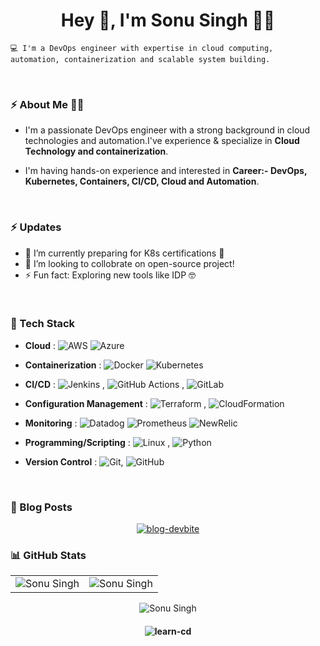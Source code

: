 
<h1 align="center">Hey 👋, I'm Sonu Singh 👨‍💻</h1>

    💻 I'm a DevOps engineer with expertise in cloud computing, automation, containerization and scalable system building.

<br>

### ⚡ About Me 👩‍💻

- I'm a passionate DevOps engineer with a strong background in cloud technologies and automation.I've experience & specialize in **Cloud Technology and containerization**.

- I'm having hands-on experience and interested in **Career:- DevOps, Kubernetes, Containers, CI/CD, Cloud and Automation**.

<br>

### ⚡ Updates

- 🌱 I’m currently preparing for K8s certifications 🔭<br/>
- 👯 I’m looking to collobrate on open-source project!<br/>
- ⚡ Fun fact: Exploring new tools like IDP 🤓<br/>

<br>

### 💼 Tech Stack 

- **Cloud** :   ![AWS](https://img.shields.io/badge/Amazon_AWS-FF9900?style=flat-square&logo=amazonaws&logoColor=white) ![Azure](https://img.shields.io/badge/azure-%230072C6?style=flat-square&logo=microsoftazure&logoColor=white&color=blue) 
- **Containerization**  :   ![Docker](https://img.shields.io/badge/docker-%230db7ed.svg?style=flat-square&logo=docker&logoColor=white&labelColor=yellow&color=blue)  ![Kubernetes](https://img.shields.io/badge/kubernetes-%23326ce5.svg?style=flat-square&logo=kubernetes&logoColor=white&labelColor=yellow)
- **CI/CD** :   ![Jenkins](https://img.shields.io/badge/Jenkins-D24939?style=flat-square&logo=Jenkins&logoColor=white&labelColor=yellow)
, ![GitHub Actions](https://img.shields.io/badge/-Github_Actions-2088FF?style=flat-square&logo=github-actions&logoColor=white&labelColor=yellow)
, ![GitLab](https://img.shields.io/badge/GitLab-330F63?style=flat-square&logo=gitlab&logoColor=white&labelColor=yellow)
- **Configuration Management**  :   ![Terraform](https://img.shields.io/badge/terraform-%235835CC.svg?style=flat-square&logo=terraform&logoColor=white&labelColor=yellow)
, ![CloudFormation](https://img.shields.io/badge/AWS-%2523FF9900?style=flat-square&label=CloudFormation&logo=Cloudormation&logoColor=white&labelColor=yellow&color=blue)

- **Monitoring**    :  ![Datadog](https://img.shields.io/badge/datadog-%23632CA6.svg?style=flat-square&logo=datadog&logoColor=white&labelColor=yellow) ![Prometheus](https://img.shields.io/badge/Prometheus-E6522C?style=flat-square&logo=Prometheus&logoColor=white&labelColor=yellow) ![NewRelic](https://img.shields.io/badge/NewRelic-E6522C?style=flat-square&logo=NewRelic&logoColor=white&labelColor=yellow&color=blue)
- **Programming/Scripting**    :   ![Linux](https://img.shields.io/badge/Linux-FCC624?style=flat-square&logo=linux&logoColor=black&labelColor=yellow&color=red)
,  ![Python](https://img.shields.io/badge/-Python-000?style=flat-square&logo=python&logoColor=white&labelColor=yellow&color=blue)  
- **Version Control**    :    ![Git](https://img.shields.io/badge/GIT-E44C30?style=flat-square&logo=git&logoColor=white&labelColor=yellow),    ![GitHub](https://img.shields.io/badge/GitHub-100000?style=flat-square&logo=github&logoColor=white&labelColor=yellow&color=blue)


<br>

### 📕 Blog Posts

<p align="center">
<a href="https://devbite.hashnode.dev/"><img title="blog-devbite" src="https://img.shields.io/badge/Hashnode-2962FF?style=for-the-badge&logo=hashnode&logoColor=white"/></a>


<br>

### 📊 GitHub Stats

<!-- ![GitHub Stats](https://github-readme-stats.vercel.app/api?username=learn-cd&show_icons=true&include_all_commits=true&count_private=true&theme=radical)

### 📊 Language Stats
![Language Stats](https://github-readme-stats.vercel.app/api/top-langs/?username=learn-cd&show_icons=true&theme=radical) -->


<table>
  <tr>
   
<td><img src="https://github-readme-stats.vercel.app/api?username=learn-cd&show_icons=true&include_all_commits=true&count_private=true&theme=radical" alt="Sonu Singh" />
    <td><img src="https://github-readme-stats.vercel.app/api/top-langs/?username=learn-cd&show_icons=true&theme=radical" alt="Sonu Singh" /></td>
  </tr>
</table>

<div align="center">
<p><img align="center" src="https://github-readme-streak-stats.herokuapp.com/?user=learn-cd&theme=dark" alt="Sonu Singh" /></p>
  </div>




<!-- <table>
  <tr>
   
<td><img src="https://github-readme-stats.vercel.app/api?username=learn-cd&include_all_commits=true&count_private=true&show_icons=true&line_height=20&title_color=7A7ADB&icon_color=2234AE&text_color=D3D3D3&bg_color=0,000000,130F40" alt="Sonu Singh" />
    <td><img src="https://github-readme-stats.vercel.app/api/top-langs?username=learn-cd&show_icons=true&locale=en&layout=compact&title_color=7A7ADB&icon_color=2234AE&text_color=D3D3D3&bg_color=0,000000,130F40" alt="Sonu Singh" /></td>
  </tr>
</table>

<div align="center">
<p><img align="center" src="https://github-readme-streak-stats.herokuapp.com/?user=learn-cd&theme=dark" alt="Sonu Singh" /></p>
  </div> -->

#### <p align="center"> <img src="https://komarev.com/ghpvc/?username=learn-cd&label=Profile%20views&color=0e75b6&style=flat" alt="learn-cd" /> </p>
